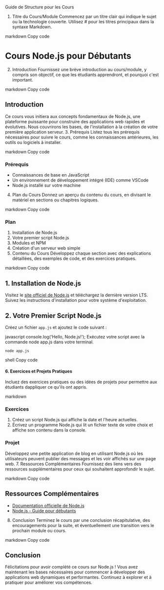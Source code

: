 Guide de Structure pour les Cours
1. Titre du Cours/Module
Commencez par un titre clair qui indique le sujet ou la technologie couverte. Utilisez # pour les titres principaux dans la syntaxe Markdown.

markdown
Copy code
# Cours Node.js pour Débutants
2. Introduction
Fournissez une brève introduction au cours/module, y compris son objectif, ce que les étudiants apprendront, et pourquoi c'est important.

markdown
Copy code
## Introduction

Ce cours vous initiera aux concepts fondamentaux de Node.js, une plateforme puissante pour construire des applications web rapides et évolutives. Nous couvrirons les bases, de l'installation à la création de votre première application serveur.
3. Prérequis
Listez tous les prérequis nécessaires pour suivre le cours, comme les connaissances antérieures, les outils ou logiciels à installer.

markdown
Copy code
### Prérequis

- Connaissances de base en JavaScript
- Un environnement de développement intégré (IDE) comme VSCode
- Node.js installé sur votre machine
4. Plan du Cours
Donnez un aperçu du contenu du cours, en divisant le matériel en sections ou chapitres logiques.

markdown
Copy code
### Plan

1. Installation de Node.js
2. Votre premier script Node.js
3. Modules et NPM
4. Création d'un serveur web simple
5. Contenu du Cours
Développez chaque section avec des explications détaillées, des exemples de code, et des exercices pratiques.

markdown
Copy code
## 1. Installation de Node.js

Visitez le [site officiel de Node.js](https://nodejs.org/) et téléchargez la dernière version LTS. Suivez les instructions d'installation pour votre système d'exploitation.

## 2. Votre Premier Script Node.js

Créez un fichier `app.js` et ajoutez le code suivant :

javascript
console.log('Hello, Node.js!');
Exécutez votre script avec la commande node app.js dans votre terminal.

<pre><code class="javascript">node app.js</code></pre>
shell
Copy code

#### 6. Exercices et Projets Pratiques
Incluez des exercices pratiques ou des idées de projets pour permettre aux étudiants dappliquer ce qu'ils ont appris.

markdown
### Exercices

1. Créez un script Node.js qui affiche la date et l'heure actuelles.
2. Écrivez un programme Node.js qui lit un fichier texte de votre choix et affiche son contenu dans la console.

### Projet

Développez une petite application de blog en utilisant Node.js où les utilisateurs peuvent publier des messages et les voir affichés sur une page web.
7. Ressources Complémentaires
Fournissez des liens vers des ressources supplémentaires pour ceux qui souhaitent approfondir le sujet.

markdown
Copy code
## Ressources Complémentaires

- [Documentation officielle de Node.js](https://nodejs.org/docs/latest-v12.x/api/)
- [Node.js - Guide pour débutants](https://www.w3schools.com/nodejs/)
8. Conclusion
Terminez le cours par une conclusion récapitulative, des encouragements pour la suite, et éventuellement une transition vers le prochain module ou cours.

markdown
Copy code
## Conclusion

Félicitations pour avoir complété ce cours sur Node.js ! Vous avez maintenant les bases nécessaires pour commencer à développer des applications web dynamiques et performantes. Continuez à explorer et à pratiquer pour améliorer vos compétences.